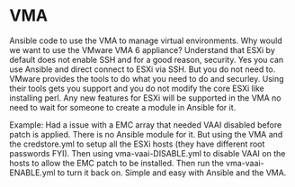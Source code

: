 # VMA
Ansible code to use the VMA to manage virtual environments. Why would we want to use the VMware VMA 6 appliance?
Understand that ESXi by default does not enable SSH and for a good reason, security. Yes you can use Ansible and direct connect to ESXi via SSH. 
But you do not need to. VMware provides the tools to do what you need to do and securley. Using their tools gets you support and you do not modify the core ESXi like installing perl. Any new features for ESXi will be supported in the VMA no need to wait for someone to create a module in Ansible for it.

Example: Had a issue with a EMC array that needed VAAI disabled before patch is applied. There is no Ansible module for it. But using the VMA and the credstore.yml to setup all the ESXi hosts (they have different root passwords FYI). Then using vma-vaai-DISABLE.yml to disable VAAI on the hosts to allow the EMC patch to be installed. Then run the vma-vaai-ENABLE.yml to turn it back on. Simple and easy with Ansible and the VMA.


